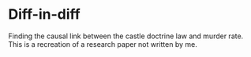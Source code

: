 # Diff-in-diff
Finding the causal link between the castle doctrine law and murder rate. This is a recreation of a research paper not written by me.
